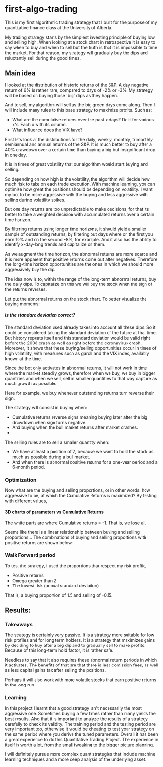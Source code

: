 # first-algo-trading
This is my first algorithmic trading strategy that I built for the purpose of my quantitative finance class at the University of Alberta.



My trading strategy starts by the simplest investing principle of buying low and selling high. When looking at a stock chart in retrospective it
is easy to say when to buy and when to sell but the truth is that it is impossible to time the market. For that reason, my strategy will
gradually buy the dips and reluctantly sell during the good times.

## Main idea
I looked at the distribution of historic returns of the S&P. A day negative return of 6% is rather rare, compared to days of -2% or -3%. My
strategy will be based on buying those 'big' dips as they happen.

And to sell, my algorithm will sell as the big green days come along. Then I will include many rules to this base strategy to maximize
profits. Such as:
-   What are the cumulative returns over the past x days? Do it for
    various x's. Each x with its column.
-   What influence does the VIX have?

First lets look at the distributions for the daily, weekly, monthly, trimonthly, semiannual and annual returns of the S&P. It is much better
to buy after a 40% drawdown over a certain time than buying a big but insignificant drop in one day.

It is in times of great volatility that our algorithm would start buying and selling.


So depending on how high is the volatility, the algorithm will decide how much risk to take on each trade execution. With machine learning,
you can optimize how great the positions should be depending on volatility. I want my bot to be more aggressive with the buying and less
aggressive with selling during volatility spikes.

But one day returns are too unpredictable to make decisions, for that its better to take a weighted decision with accumulated returns over a
certain time horizon.

By filtering returns using longer time horizons, it should yield a smaller sample of outstanding returns, by filtering out days where on
the first you earn 10% and on the second -8%, for example. And it also has the ability to identify x-day-long trends and capitalize on them.


As we augment the time horizon, the abnormal returns are more scarce and it is more apparent that positive returns come out after negatives.
Therefore the long-time horizon opportunities are the ones in which we should more aggressively buy the dip.

The idea now is to, within the range of the long-term abnormal returns, buy the daily dips. To capitalize on this we will buy the stock when the
sign of the returns reverses.

Let put the abnormal returns on the stock chart. To better visualize the buying moments:


##### Is the standard deviation correct?

The standard deviation used already takes into account all these dips. So it could be considered taking the standard deviation of the future at
that time. But history repeats itself and this standard deviation would be valid right before the 2008 crash as well as right before the
coronavirus crash. Moreover, it shows that these buying/selling opportunities occur in times of high volatility, with measures such as
garch and the VIX index, availably known at the time.

Since the bot only activates in abnormal returns, it will not work in time where the market steadily grows, therefore when we buy, we buy in
bigger quantities and when we sell, sell in smaller quantities to that way capture as much growth as possible.

Here for example, we buy whenever outstanding returns turn reverse their sign.


The strategy will consist in buying when:

-    Cumulative returns reverse signs meaning buying later after the big     drawdown when sign turns negative.
-    And buying when the bull market returns after market crashes. 
-    
The selling rules are to sell a smaller quantity when:

-   We have at least a position of 2, because we want to hold the stock as much as possible during a bull market.
-   And when there is abnormal positive returns for a one-year period and a 6-month period.


### Optimization

Now what are the buying and selling proportions, or in other words: how aggressive to be, at which the Cumulative Returns is maximized?
By testing with different values,

#### 3D charts of parameters vs Cumulative Returns

The white parts are where Cumulative returns = -1. That is, we lose all.

Seems like there is a linear relationship between buying and selling proportions...
The combinations of buying and selling proportions with positive returns are shown below:



### **Walk Forward period** 

To test the strategy, I used the proportions that respect my risk profile,
-   Positive returns
-   Omega greater than 2
-   The lowest risk (annual standard deviation)

That is, a buying proportion of 1.5 and selling of -0.15.


## Results:


### Takeaways

The strategy is certainly very passive. It is a strategy more suitable
for low risk profiles and for long term holders. It is a strategy that
maximizes gains by deciding to buy after a big dip and to gradually sell
to make profits. Because of this long-term hold factor, it is rather
safe.

Needless to say that it also requires these abnormal return periods in
which it activates. The benefits of that are that there is less comission fees, as well as less capital gains tax after selling the positions.

Perhaps it will also work with more volatile stocks
that earn positive returns in the long run.

### Learning
 
In this project I learnt that a good strategy isn't necessarily the most aggressive one. Sometimes buying a few times rather than many yields the
best results. Also that it is important to analyze the results of a strategy carefully to check its validity. The training period and the
testing period are very important too, otherwise it would be cheating to test your strategy on the same period where you derive the tuned
parameters. Overall it has been a great experience to do this Quantitative Trading Project. The experience in itself is worth a lot,
from the small tweaking to the bigger picture planning.

I will definitely pursue more complex quant strategies that include machine learning techniques and a more deep analysis of the underlying asset.







































